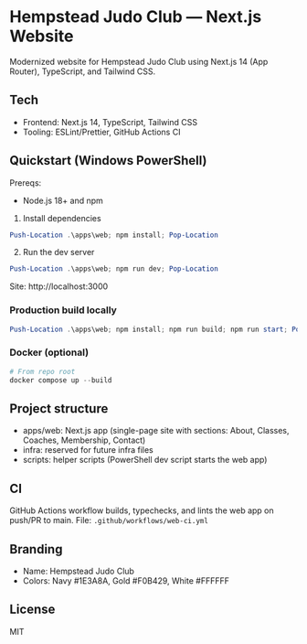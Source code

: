 # Hempstead Judo Club — Next.js Website

Modernized website for Hempstead Judo Club using Next.js 14 (App Router), TypeScript, and Tailwind CSS.

## Tech
- Frontend: Next.js 14, TypeScript, Tailwind CSS
- Tooling: ESLint/Prettier, GitHub Actions CI

## Quickstart (Windows PowerShell)

Prereqs:
- Node.js 18+ and npm

1) Install dependencies

```powershell
Push-Location .\apps\web; npm install; Pop-Location
```

2) Run the dev server

```powershell
Push-Location .\apps\web; npm run dev; Pop-Location
```

Site: http://localhost:3000

### Production build locally
```powershell
Push-Location .\apps\web; npm install; npm run build; npm run start; Pop-Location
```

### Docker (optional)
```powershell
# From repo root
docker compose up --build
```

## Project structure
- apps/web: Next.js app (single-page site with sections: About, Classes, Coaches, Membership, Contact)
- infra: reserved for future infra files
- scripts: helper scripts (PowerShell dev script starts the web app)

## CI
GitHub Actions workflow builds, typechecks, and lints the web app on push/PR to main.
File: `.github/workflows/web-ci.yml`

## Branding
- Name: Hempstead Judo Club
- Colors: Navy #1E3A8A, Gold #F0B429, White #FFFFFF

## License
MIT
